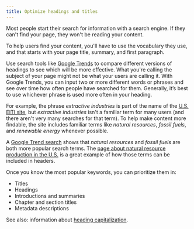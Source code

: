 ```yaml
---
title: Optimize headings and titles
---
```

Most people start their search for information with a search engine. If
they can't find your page, they won't be reading your content.

To help users find your content, you'll have to use the vocabulary they
use, and that starts with your page title, summary, and first paragraph.

Use search tools like [Google Trends](https://www.google.com/trends/)
to compare different versions of headings to see which will be more
effective. What you're calling the subject of your page might not be
what your users are calling it. With Google Trends, you can input two
or more different words or phrases and see over time how often people
have searched for them. Generally, it’s best to use whichever phrase is
used more often in your heading.

For example, the phrase _extractive industries_ is part of the name of the [U.S. EITI site](https://useiti.doi.gov/), but _extractive industries_ isn't a familiar term for many users (and there aren't very many searches for that term). To help make content more findable, the site includes familiar terms like _natural resources_, _fossil fuels_, and _renewable energy_ whenever possible.

A [Google Trend search](https://www.google.com/trends/explore?date=all&q=extractive%20industries,fossil%20fuels)
shows that _natural resources_ and _fossil fuels_ are both more popular search terms. The [page about natural resource production in the U.S.](https://useiti.doi.gov/how-it-works/production/) is a great example of how those terms can be included in headers.

Once you know the most popular keywords, you can prioritize them in:

-   Titles
-   Headings
-   Introductions and summaries
-   Chapter and section titles
-   Metadata descriptions

See also: information about [heading capitalization](../capitalization/#headings).

